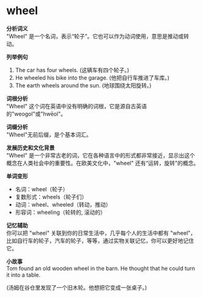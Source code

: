 # wheel

**分析词义**  
"Wheel" 是一个名词，表示“轮子”。它也可以作为动词使用，意思是推动或转动。

  

**列举例句**

  

1.  The car has four wheels. (这辆车有四个轮子。)
2.  He wheeled his bike into the garage. (他把自行车推进了车库。)
3.  The earth wheels around the sun. (地球围绕太阳旋转。)

  

**词根分析**  
"Wheel" 这个词在英语中没有明确的词根，它是源自古英语的"weogol"或"hwēol"。

  

**词缀分析**  
"Wheel"无前后缀，是个基本词汇。

  

**发展历史和文化背景**  
"Wheel" 是一个非常古老的词，它在各种语言中的形式都非常接近，显示出这个概念在人类社会中的重要性。在欧美文化中，"wheel" 还有“运转，旋转"的概念。

  

**单词变形**

  

*   名词：wheel（轮子）
*   复数形式：wheels（轮子们）
*   动词：wheel、wheeled（转动，推动）
*   形容词：wheeling（轮转的, 滚动的）

  

**记忆辅助**  
你可以把 "wheel" 关联到你的日常生活中，几乎每个人的生活中都有 "wheel"，比如自行车的轮子，汽车的轮子，等等，通过实物关联记忆，你可以更好地记住它。

  

**小故事**  
Tom found an old wooden wheel in the barn. He thought that he could turn it into a table.

  

(汤姆在谷仓里发现了一个旧木轮。他想把它变成一张桌子。)
